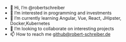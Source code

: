- 👋 Hi, I’m @robertschreiber
- 👀 I’m interested in programming and investments
- 🌱 I’m currently learning Angular, Vue, React, JHipster, Docker,Kubernetes
- 💞️ I’m looking to collaborate on interesting projects
- 📫 How to reach me github@robert-schreiber.de

<!---
robertschreiber/robertschreiber is a ✨ special ✨ repository because its `README.md` (this file) appears on your GitHub profile.
You can click the Preview link to take a look at your changes.
--->
